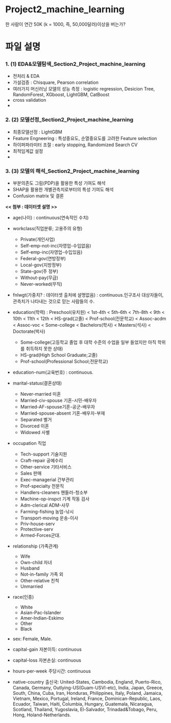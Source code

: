 # Project2_machine_learning
한 사람이 연간 50K (k = 1000, 즉, 50,000달러)이상을 버는가?


# 파일 설명

### 1. (1) EDA&모델탐색_Section2_Project_machine_learning
  - 전처리 & EDA 
  - 가설검증 : Chisquare, Pearson correlation
  - 여러가지 머신러닝 모델의 성능 측정 : logistic regression, Desicion Tree, RandomForest, XGboost, LightGBM, CatBoost
  - cross validation
  - 
### 2. (2) 모델선정_Section2_Project_machine_learning
  - 최종모델선정 : LightGBM
  - Feature Engneering : 특성중요도, 순열중요도를 고려한 Feature selection
  - 하이퍼파라미터 조절 : early stopping, Randomized Search CV
  - 최적임계값 설정
  - 
### 3. (3) 모델의 해석_Section2_Project_machine_learning
  - 부분의존도 그림(PDP)을 활용한 특성 기여도 해석
  - SHAP을 활용한 개별관측치로부터의 특성 기여도 해석
  - Confusion matrix 및 결론

**<< 첨부 : 데이터셋 설명  >>**
- age(나이) : continuous(연속적인 수치)

- workclass(직업분류; 고용주의 유형)
    - Private(개인사업)
    - Self-emp-not-inc(자영업-수입없음) 
    - Self-emp-inc(자영업-수입있음)
    - Federal-gov(연방정부)
    - Local-gov(지방정부)
    - State-gov(주 정부)
    - Without-pay(무급)
    - Never-worked(무직)
- fnlwgt(가중치? : 데이터셋 출처에 설명없음) : continuous.인구조사 대상자들이,  관측치가 나타내는 것으로 믿는 사람들의 수.

- education(학력) : Preschool(유치원) < 1st-4th < 5th-6th < 7th-8th < 9th < 10th < 11th < 12th < HS-grad(고졸) < Prof-school(전문학교) < Assoc-acdm < Assoc-voc < Some-college < Bachelors(학사) < Masters(석사) < Doctorate(박사)
    - Some-college(고등학교 졸업 후 대학 수준의 수업을 일부 들었지만 아직 학위를 취득하지 못한 상태)
    - HS-grad(High School Graduate;고졸)
    - Prof-school(Professional School;전문학교) 

- education-num(교육번호) : continuous.

- marital-status(결혼상태)
    - Never-married 미혼
    - Married-civ-spouse 기혼-시민-배우자
    - Married-AF-spouse기혼-공군-배우자
    - Married-spouse-absent 기혼-배우자-부재
    - Separated 별거
    - Divorced 이혼
    - Widowed 사별
    
- occupation 직업
    - Tech-support 기술지원
    - Craft-repair 공예수리
    - Other-service 기타서비스
    - Sales 판매
    - Exec-managerial 간부관리
    - Prof-specialty 전문직
    - Handlers-cleaners 핸들러-청소부
    - Machine-op-inspct 기계 작동 검사
    - Adm-clerical ADM-사무
    - Farming-fishing 농업-낚시
    - Transport-moving 운송-이사
    - Priv-house-serv
    - Protective-serv
    - Armed-Forces군대.

- relationship (가족관계)
    - Wife
    - Own-child 자녀
    - Husband
    - Not-in-family 가족 외
    - Other-relative 친척
    - Unmarried

- race(인종)
    - White
    - Asian-Pac-Islander
    - Amer-Indian-Eskimo
    - Other
    - Black

- sex: Female, Male.

- capital-gain 자본이득: continuous
- capital-loss 자본손실: continuous
- hours-per-week 주당시간: continuous
- native-country 출신국: United-States, Cambodia, England, Puerto-Rico, Canada, Germany, Outlying-US(Guam-USVI-etc), India, Japan, Greece, South, China, Cuba, Iran, Honduras, Philippines, Italy, Poland, Jamaica, Vietnam, Mexico, Portugal, Ireland, France, Dominican-Republic, Laos, Ecuador, Taiwan, Haiti, Columbia, Hungary, Guatemala, Nicaragua, Scotland, Thailand, Yugoslavia, El-Salvador, Trinadad&Tobago, Peru, Hong, Holand-Netherlands.
